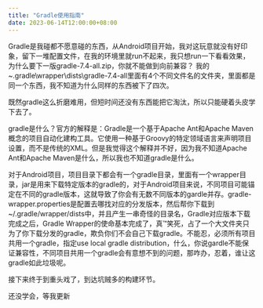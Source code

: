 ```yaml
---
title: "Gradle使用指南"
date: 2023-06-14T12:00:00+08:00
---
```

Gradle是我碰都不愿意碰的东西，从Android项目开始，我对这玩意就没有好印象，留下一堆配置文件，在我的环境里就run不起来，我只想run一下看看效果，为什么要下一版gradle-7.4-all.zip，你就不能做到向前兼容？
我的~\.gradle\wrapper\dists\gradle-7.4-all里面有4个不同文件名的文件夹，里面都是同一个东西，我不知道为什么同样的东西被下了四次。

既然gradle这么折磨难用，但短时间还没有东西能把它淘汰，所以只能硬着头皮学下去了。

gradle是什么？官方的解释是：Gradle是一个基于Apache Ant和Apache Maven概念的项目自动化建构工具。它使用一种基于Groovy的特定领域语言来声明项目设置，而不是传统的XML。但是我觉得这个解释并不好，因为我不知道Apache Ant和Apache Maven是什么，所以我也不知道gradle是什么。

对于Android项目，项目目录下都会有一个gradle目录，里面有一个wrapper目录，jar是用来下载特定版本的gradle的，对于Android项目来说，不同项目可能锚定在不同的gradle版本，这就导致了你会有无数不同版本的gardle并存。gradle-wrapper.properties是配置去哪找对应的分发版本，然后帮你下载到~/.gradle/wrapper/dists中，并且产生一串奇怪的目录名，Gradle对应版本下载完成之后，Gradle Wrapper的使命基本完成了，真™笑死，占了一个大文件夹只为了你下载分发的gradle，欺负你们不会自己下载gradle。不能忍，必须所有项目共用一个gradle，指定use local gradle distribution，什么，你说gardle不能保证兼容性，不同项目共用一个gradle会有意想不到的问题，那咋办，忍着，谁让这gradle如此垃圾呢。

接下来终于到重头戏了，到达坑贼多的构建环节。

还没学会，等我更新
